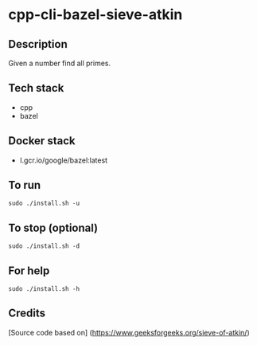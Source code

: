 # cpp-cli-bazel-sieve-atkin

## Description
Given a number find all primes.

## Tech stack
- cpp
- bazel

## Docker stack
- l.gcr.io/google/bazel:latest

## To run
`sudo ./install.sh -u`

## To stop (optional)
`sudo ./install.sh -d`

## For help
`sudo ./install.sh -h`

## Credits
[Source code based on] (https://www.geeksforgeeks.org/sieve-of-atkin/)
